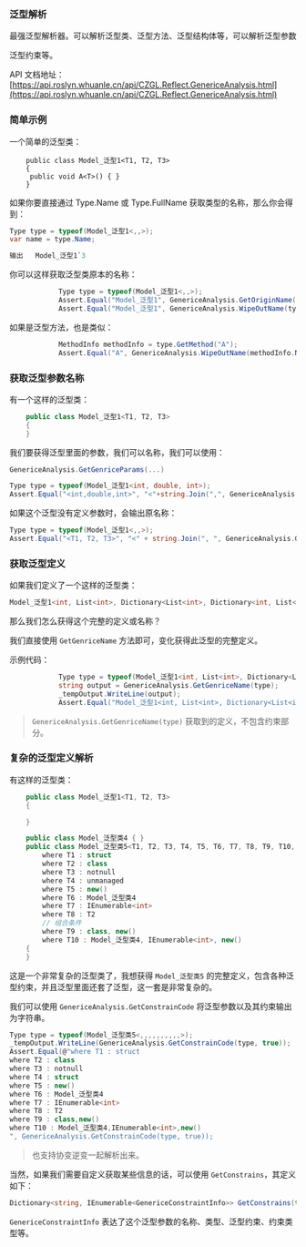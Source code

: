 ### 泛型解析

最强泛型解析器。可以解析泛型类、泛型方法、泛型结构体等，可以解析泛型参数

泛型约束等。

API 文档地址：[https://api.roslyn.whuanle.cn/api/CZGL.Reflect.GenericeAnalysis.html](https://api.roslyn.whuanle.cn/api/CZGL.Reflect.GenericeAnalysis.html)



### 简单示例

一个简单的泛型类：

```
    public class Model_泛型1<T1, T2, T3>
    {
     public void A<T>() { }
    }
```



如果你要直接通过 Type.Name 或 Type.FullName 获取类型的名称，那么你会得到：

```csharp
Type type = typeof(Model_泛型1<,,>);
var name = type.Name;

输出   Model_泛型1`3
```



你可以这样获取泛型类原本的名称：

```csharp
            Type type = typeof(Model_泛型1<,,>);
            Assert.Equal("Model_泛型1", GenericeAnalysis.GetOriginName(type));
            Assert.Equal("Model_泛型1", GenericeAnalysis.WipeOutName(type.Name));
```



如果是泛型方法，也是类似：

```csharp
            MethodInfo methodInfo = type.GetMethod("A");
            Assert.Equal("A", GenericeAnalysis.WipeOutName(methodInfo.Name));
```



### 获取泛型参数名称

有一个这样的泛型类：

```csharp
    public class Model_泛型1<T1, T2, T3>
    {
    }
```

我们要获得泛型里面的参数，我们可以名称，我们可以使用：

```csharp
GenericeAnalysis.GetGenriceParams(...)
```

```csharp
Type type = typeof(Model_泛型1<int, double, int>);
Assert.Equal("<int,double,int>", "<"+string.Join(",", GenericeAnalysis.GetGenriceParams(type)))+">");
```



如果这个泛型没有定义参数时，会输出原名称：

```csharp
Type type = typeof(Model_泛型1<,,>);
Assert.Equal("<T1, T2, T3>", "<" + string.Join(", ", GenericeAnalysis.GetGenriceParams(type)) + ">");
```



### 获取泛型定义

如果我们定义了一个这样的泛型类：

```csharp
Model_泛型1<int, List<int>, Dictionary<List<int>, Dictionary<int, List<int>>>> model = ...
```

那么我们怎么获得这个完整的定义或名称？

我们直接使用 `GetGenriceName` 方法即可，变化获得此泛型的完整定义。

示例代码：

```csharp
            Type type = typeof(Model_泛型1<int, List<int>, Dictionary<List<int>, Dictionary<int, List<int>>>>);
            string output = GenericeAnalysis.GetGenriceName(type);
            _tempOutput.WriteLine(output);
            Assert.Equal("Model_泛型1<int, List<int>, Dictionary<List<int>, Dictionary<int, List<int>>>>", output);
```

> `GenericeAnalysis.GetGenriceName(type)` 获取到的定义，不包含约束部分。



### 复杂的泛型定义解析

有这样的泛型类：

```csharp
    public class Model_泛型1<T1, T2, T3>
    {

    }

    public class Model_泛型类4 { }
    public class Model_泛型类5<T1, T2, T3, T4, T5, T6, T7, T8, T9, T10, T11>
        where T1 : struct
        where T2 : class
        where T3 : notnull
        where T4 : unmanaged
        where T5 : new()
        where T6 : Model_泛型类4
        where T7 : IEnumerable<int>
        where T8 : T2
        // 组合条件
        where T9 : class, new()
        where T10 : Model_泛型类4, IEnumerable<int>, new()
    {
    }
```



这是一个非常复杂的泛型类了，我想获得 `Model_泛型类5` 的完整定义，包含各种泛型约束，并且泛型里面还套了泛型，这一套是非常复杂的。

我们可以使用 `GenericeAnalysis.GetConstrainCode` 将泛型参数以及其约束输出为字符串。

```csharp
Type type = typeof(Model_泛型类5<,,,,,,,,,,>);
_tempOutput.WriteLine(GenericeAnalysis.GetConstrainCode(type, true));
Assert.Equal(@"where T1 : struct 
where T2 : class 
where T3 : notnull 
where T4 : struct 
where T5 : new() 
where T6 : Model_泛型类4 
where T7 : IEnumerable<int> 
where T8 : T2 
where T9 : class,new() 
where T10 : Model_泛型类4,IEnumerable<int>,new() 
", GenericeAnalysis.GetConstrainCode(type, true));
```

> 也支持协变逆变一起解析出来。



当然，如果我们需要自定义获取某些信息的话，可以使用 `GetConstrains`，其定义如下：

```csharp
Dictionary<string, IEnumerable<GenericeConstraintInfo>> GetConstrains(this Type type)
```



`GenericeConstraintInfo` 表达了这个泛型参数的名称、类型、泛型约束、约束类型等。